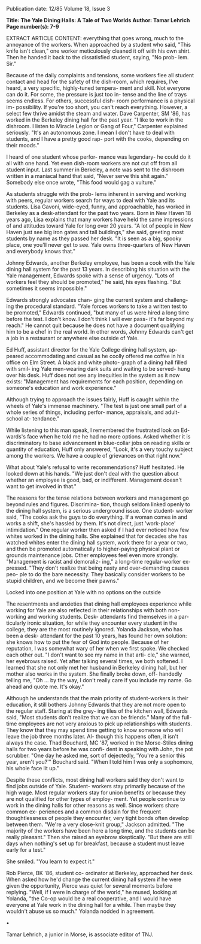Publication date: 12/85
Volume 18, Issue 3

**Title: The Yale Dining Halls: A Tale of Two Worlds**
**Author: Tamar Lehrich**
**Page number(s): 7-9**

EXTRACT ARTICLE CONTENT:
everything that goes wrong, much to 
the annoyance of the workers. When 
approached by a student who said, 
"This knife isn't clean," one worker 
meticulously cleaned it off with his own 
shirt. Then he handed it back to the 
dissatisfied student, saying, "No prob-
lem. Sir." 

Because of the daily complaints and 
tensions, some workers flee all student 
contact and head for the safety of the 
dish-room, which requires, I've heard, 
a very specific, highly-tuned tempera-
ment and skill. Not everyone can do it. 
For some, the pressure is just too in-
tense and the line of trays seems 
endless. For others, successful dish-
room performance is a physical im-
possibility. If you're too short, you 
can't reach everything. However, a 
select few thrive amidst the steam and 
water. Dave Carpenter, SM '86, has 
worked in the Berkeley dining hall for 
the past year. "I like to work in the 
dishroom. I listen to Miracle Legion or 
Gang of Four," Carpenter explained 
seriously. "It's an autonomous zone. I 
mean I don't have to deal with 
students, and I have a pretty good rap-
port with the cooks, depending on their 
moods." 

I heard of one student whose perfor-
mance was legendary- he could do it 
all with one hand. Yet even dish-room 
workers are not cut off from all student 
input. Last summer in Berkeley, a 
note was sent to the dishroom written 
in a maniacal hand that said, "Never 
serve this shit again." Somebody else 
once wrote, "This food would gag a 
vulture." 

As students struggle with the prob-
lems inherent in serving and working 
with peers, regular workers search for 
ways to deal with Yale and its students. 
Lisa Gavoni, wide-eyed, funny, and 
approachable, has worked in Berkeley 
as a desk-attendant for the past two 
years. Born in New Haven 18 years 
ago, Lisa explains that many workers 
have held the same impressions of and 
attitudes toward Yale for long over 20 
years. "A lot of people in New Haven 
just see big iron 
gates and tall 
buildings," she said, greeting most 
students by name as they passed her 
desk. "It is seen as a big, spooky place, 
one you'll never get to see. Yale owns 
three-quarters of New Haven and 
everybody knows that." 

Johnny Edwards, another Berkeley 
employee, has been a cook with the 
Yale dining hall system for the past 13 
years. In describing his situation with 
the Yale management, Edwards spoke 
with a sense of urgency. "Lots of 
workers feel they should be promoted," 
he 
said, 
his eyes 
flashing. 
"But 
sometimes it seems impossible." 

Edwards strongly advocates chan-
ging the current system and challeng-
ing the procedural standard. "Yale 
forces workers to take a written test to 
be promoted," Edwards continued, 
"but many of us were hired a long time 
before the test. I don't know. I don't 
think I will ever pass- it's far beyond 
my reach." He cannot quit because he 
does not have a document qualifying 
him to be a chef in the real world. In 
other words, Johnny Edwards can't get 
a job in a restaurant or anywhere else 
outside of Yale. 

Ed Huff, assistant director for the 
Yale College dining hall system, ap-
peared accommodating and casual as he 
coolly offered me coffee in his office on 
Elm Street. A black and white photo-
graph of a dining hall filled with smil-
ing Yale men-wearing dark suits and 
waiting to be served- hung over his 
desk. Huff does not see any inequities 
in 
the system as it now exists: 
"Management has requirements for 
each position, depending on someone's 
education and work experience." 

Although trying to approach the issues 
fairly, Huff is caught within the wheels 
of Yale's immense machinery. "The 
test is just one small part of a whole 
series of things, including perfor-
mance, appraisals, and adult-school at-
tendance." 

While listening to this man speak, I 
remembered the frustrated look on Ed-
wards's face when he told me he had no 
more options. Asked whether it is 
discriminatory to base advancement in 
blue-collar jobs on reading skills or 
quantity of education, 
Huff only 
answered, "Look, it's a very touchy 
subject among the workers. We have a 
couple of grievances on that right 
now." 

What about Yale's refusal to write 
recommendations? Huff hesitated. He 
looked down at his hands. "We just 
don't deal with the question about 
whether an employee is good, bad, or 
indifferent. Management doesn't want 
to get involved in that." 

The reasons for the tense relations 
between workers and management go 
beyond rules and figures. Discrimina-
tion, though seldom linked openly to 
the dining hall system, is a serious 
underground 
issue. 
One student-
worker said, "The cooks ask the guys to 
do everything. If a woman comes in 
and works a shift, she's hassled by 
them. It's not direct, just 'work-place' 
intimidation." One regular worker 
then asked if I had ever noticed how 
few whites worked in the dining halls. 
She explained that for decades she has 
watched whites enter the dining hall 
system, work there for a year or two, 
and then be promoted automatically to 
higher-paying physical plant or 
grounds 
maintenance jobs. 
Other 
employees feel even more strongly. 
"Management is racist and demoraliz-
ing," a long-time regular-worker ex-
pressed. "They don't realize that being 
nasty and over-demanding causes peo-
ple to do the bare necessity. They 
basically consider workers to be stupid 
children, and we become their pawns." 

Locked into one position at Yale with no 
options on the outside 

The resentments and anxieties that 
dining hall employees experience while 
working for Yale are also reflected in 
their relationships with both non-
working and working students. Desk-
attendants find themselves in a par-
ticularly ironic situation, for while they 
encounter every student in the college, 
they are the most routinely ignored. 
Yolanda Jackson, who has been a desk-
attendant for the past 10 years, has 
found her own solution: she knows 
how to put the fear of God into people. 
Because of her reputation, I was 
somewhat wary of her when we first 
spoke. We checked each other out. "I 
don't want to see my name in that arti-
cle," she warned, her eyebrows raised. 
Yet after talking several times, we both 
softened. I learned that she not only 
met her husband in Berkeley dining 
hall, but her mother also works in the 
system. She finally broke down, off-
handedly telling me, "Oh ... by the 
way, I don't really care if you include 
my name. Go ahead and quote me. It's 
okay." 

Although he understands that the 
main priority of student-workers is 
their education, it still bothers Johnny 
Edwards that they are not more open 
to the regular staff. Staring at the grey-
ing tiles of the kitchen wall, Edwards 
said, "Most students don't realize that 
we can be friends." Many of the full-
time employees are not very anxious to 
pick up relationships with students. 
They know that they may spend time 
getting to know someone who will 
leave the job three months later. Al-
though this happens often, it isn't 
always the case. Thad Bouchard, MC '87, worked in the Morse-Stiles dining 
halls for two years before he was confi-
dent in speaking with John, the pot 
scrubber. "One day he asked me, sort 
of dejectedly, 'You're a senior this year, 
aren't you?'" Bouchard said. "When I 
told him I was only a sophomore, his 
whole face lit up." 

Despite these conflicts, most dining 
hall workers said they don't want to 
find jobs outside of Yale. Student-
workers stay primarily because of the 
high wage. Most regular workers stay 
for union benefits or because they are 
not qualified for other types of employ-
ment. Yet people continue to work in 
the dining halls for other reasons as 
well. Since workers share common ex-
periences and a common disdain for 
the frequent thoughtlessness of people 
they encounter, very tight bonds often 
develop between them. "We're a very 
close-knit group," Jackson admitted. 
"The majority of the workers have 
been here a long time, and the students 
can be really pleasant." Then she 
raised an eyebrow skeptically. "But 
there are still days when nothing's set 
up for breakfast, because a student 
must leave early for a test." 

She smiled. "You learn to expect it." 

Rob Pierce, BK '86, student co-
ordinator at Berkeley, approached her 
desk. When asked how he'd change the 
current dining hall system if he were 
given the opportunity, Pierce was 
quiet for several moments before 
replying. "Well, if I were in charge of 
the world," he mused, looking at 
Yolanda, "the Co-op would be a real 
cooperative, 
and 
I 
would have 
everyone at Yale work in the dining 
hall for a while. Then maybe they 
wouldn't abuse us so much." Yolanda 
nodded in agreement. 

• 

Tamar Lehrich, a junior in Morse, is 
associate editor of TNJ.